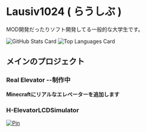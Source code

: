 # Lausiv1024  ( らうしぶ )

MOD開発だったりソフト開発してる一般的な大学生です。

![GitHub Stats Card](https://github-readme-stats.vercel.app/api?username=Lausiv1024&count_private=true&show_icons=true&hide_title=true&include_all_commits=true&theme=dark)
![Top Languages Card](https://github-readme-stats.vercel.app/api/top-langs/?username=Lausiv1024&theme=dark)

## メインのプロジェクト

### Real Elevator --制作中
**Minecraftにリアルなエレベーターを追加します**

### H-ElevatorLCDSimulator
[![Pin](https://github-readme-stats.vercel.app/api/pin/?username=Lausiv1024&repo=H-ElevatorLCDSimulator&theme=dark)](https://github.com/Lausiv1024/H-ElevatorLCDSimulator)
